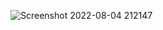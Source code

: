 ![Screenshot 2022-08-04 212147](https://user-images.githubusercontent.com/109869150/182935864-893c5c61-4df2-48eb-b3b2-fe5385543b40.png)
